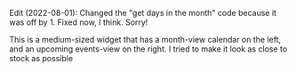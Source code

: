 Edit (2022-08-01): Changed the "get days in the month" code because it was off by 1. Fixed now, I think. Sorry!

This is a medium-sized widget that has a month-view calendar on the left, and an upcoming events-view on the right. I tried to make it look as close to stock as possible
